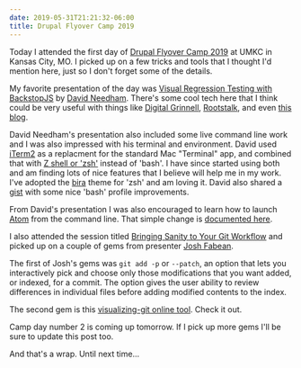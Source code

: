 ```yaml
---
date: 2019-05-31T21:21:32-06:00
title: Drupal Flyover Camp 2019
---
```


Today I attended the first day of [Drupal Flyover Camp 2019](https://www.flyovercamp.org/) at UMKC in Kansas City, MO.  I picked up on a few tricks and tools that I thought I'd mention here, just so I don't forget some of the details.

My favorite presentation of the day was [Visual Regression Testing with BackstopJS](http://visual-regression.davidneedham.me) by [David Needham](https://twitter.com/davidneedham). There's some cool tech here that I think could be very useful with things like [Digital Grinnell](https://digital.grinnell.edu), [Rootstalk](https://rootstalk.grinnell.edu), and even [this blog](https://static.grinnell.edu/blogs/McFateM).

David Needham's presentation also included some live command line work and I was also impressed with his terminal and environment.  David used [iTerm2](https://www.iterm2.com/index.html) as a replacment for the standard Mac "Terminal" app, and combined that with [Z shell or 'zsh'](https://en.wikipedia.org/wiki/Z_shell#Oh_My_Zsh) instead of 'bash'.  I have since started using both and am finding lots of nice features that I believe will help me in my work.  I've adopted the [bira](https://github.com/robbyrussell/oh-my-zsh/wiki/themes#bira) theme for 'zsh' and am loving it.  David also shared a [gist](https://gist.github.com/davidneedham/4014378) with some nice 'bash' profile improvements.

From David's presentation I was also encouraged to learn how to launch [Atom](https://atom.io/) from the command line.  That simple change is [documented here](https://www.google.com/search?client=firefox-b-1-d&q=launch+atom+from+the+command+line).  

I also attended the session titled [Bringing Sanity to Your Git Workflow](https://www.flyovercamp.org/schedule/bringing-sanity-your-git-flow) and picked up on a couple of gems from presenter [Josh Fabean](https://www.drupal.org/u/joshfabean).  

The first of Josh's gems was `git add -p` or `--patch`, an option that lets you interactively pick and choose only those modifications that you want added, or indexed, for a commit.  The option gives the user ability to review differences in individual files before adding modified contents to the index.

The second gem is this [visualizing-git online tool](https://git-school.github.io/visualizing-git/).  Check it out.

Camp day number 2 is coming up tomorrow.  If I pick up more gems I'll be sure to update this post too.

And that's a wrap.  Until next time...
